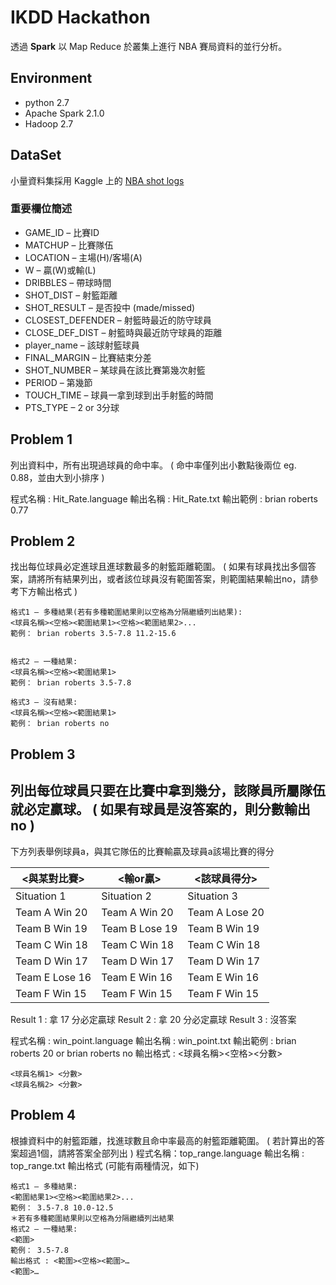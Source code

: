 # IKDD Hackathon

透過 **Spark** 以 Map Reduce 於叢集上進行 NBA 賽局資料的並行分析。

## Environment

* python 2.7
* Apache Spark 2.1.0
* Hadoop 2.7

## DataSet
小量資料集採用 Kaggle 上的 [NBA shot logs](https://www.google.com.tw/search?q=Kaggle+NBA+shot+log&ie=utf-8&oe=utf-8&gws_rd=cr&ei=mTSDWMfNHojp0ASNuoCIAg)
### 重要欄位簡述
* GAME_ID – 比賽ID
* MATCHUP – 比賽隊伍
* LOCATION – 主場(H)/客場(A)
* W – 贏(W)或輸(L)
* DRIBBLES – 帶球時間
* SHOT_DIST – 射籃距離
* SHOT_RESULT – 是否投中 (made/missed)
* CLOSEST_DEFENDER – 射籃時最近的防守球員
* CLOSE_DEF_DIST – 射籃時與最近防守球員的距離
* player_name – 該球射籃球員
* FINAL_MARGIN – 比賽結束分差
* SHOT_NUMBER – 某球員在該比賽第幾次射籃
* PERIOD – 第幾節
* TOUCH_TIME – 球員一拿到球到出手射籃的時間
* PTS_TYPE – 2 or 3分球

## Problem 1
列出資料中，所有出現過球員的命中率。
( 命中率僅列出小數點後兩位 eg. 0.88，並由大到小排序 )

程式名稱 : Hit_Rate.language
輸出名稱 : Hit_Rate.txt
輸出範例 : brian roberts 0.77


## Problem 2
找出每位球員必定進球且進球數最多的射籃距離範圍。
( 如果有球員找出多個答案，請將所有結果列出，或者該位球員沒有範圍答案，則範圍結果輸出no，請參考下方輸出格式 )
```
格式1 – 多種結果(若有多種範圍結果則以空格為分隔繼續列出結果):
<球員名稱><空格><範圍結果1><空格><範圍結果2>...
範例： brian roberts 3.5-7.8 11.2-15.6


格式2 – 一種結果:
<球員名稱><空格><範圍結果1>
範例： brian roberts 3.5-7.8

格式3 – 沒有結果:
<球員名稱><空格><範圍結果1>
範例： brian roberts no
```

## Problem 3

列出每位球員只要在比賽中拿到幾分，該隊員所屬隊伍就必定贏球。
( 如果有球員是沒答案的，則分數輸出no )
---------------------------------------------------------------------
下方列表舉例球員a，與其它隊伍的比賽輸贏及球員a該場比賽的得分

|<與某對比賽>|<輸or贏>|<該球員得分>|
|-----------|-------|----------|
|Situation 1 | Situation 2 | Situation 3 |
|Team A  Win 20 | Team A Win 20 | Team A Lose 20 |
|Team B  Win 19 | Team B Lose 19 | Team B Win 19 |
|Team C Win 18 | Team C Win 18 | Team C Win 18 |
|Team D Win 17 | Team D Win 17 | Team D Win 17 |
|Team E Lose 16 | Team E Win 16 | Team E Win 16 |
|Team F Win 15 | Team F Win 15 | Team F Win 15 |

Result 1 : 拿 17 分必定贏球
Result 2 : 拿 20 分必定贏球
Result 3 : 沒答案

程式名稱 : win_point.language
輸出名稱 : win_point.txt
輸出範例 : brian roberts 20 or brian roberts no
輸出格式 : <球員名稱><空格><分數>
```
<球員名稱1> <分數>
<球員名稱2> <分數>
```
## Problem 4

根據資料中的射籃距離，找進球數且命中率最高的射籃距離範圍。
( 若計算出的答案超過1個，請將答案全部列出 )
程式名稱：top_range.language
輸出名稱 : top_range.txt
輸出格式 (可能有兩種情況，如下)
```
格式1 – 多種結果:
<範圍結果1><空格><範圍結果2>...
範例： 3.5-7.8 10.0-12.5
＊若有多種範圍結果則以空格為分隔繼續列出結果
格式2 – 一種結果:
<範圍>
範例： 3.5-7.8
輸出格式 : <範圍><空格><範圍>…
<範圍>…
```
